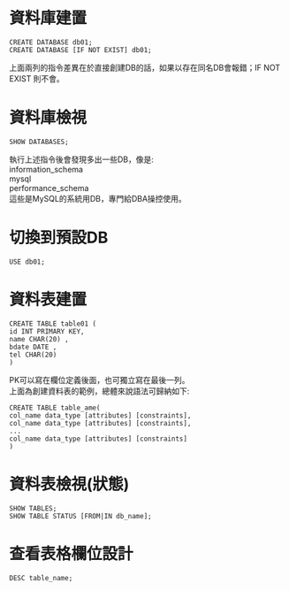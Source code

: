 # 資料庫建置
```
CREATE DATABASE db01;
CREATE DATABASE [IF NOT EXIST] db01;
```
上面兩列的指令差異在於直接創建DB的話，如果以存在同名DB會報錯；IF NOT EXIST 則不會。

# 資料庫檢視
```
SHOW DATABASES;
```
執行上述指令後會發現多出一些DB，像是:  
information_schema  
mysql  
performance_schema  
這些是MySQL的系統用DB，專門給DBA操控使用。  


# 切換到預設DB
```
USE db01;
```

# 資料表建置
```
CREATE TABLE table01 (
id INT PRIMARY KEY,
name CHAR(20) ,
bdate DATE , 
tel CHAR(20)
)

```
PK可以寫在欄位定義後面，也可獨立寫在最後一列。  
上面為創建資料表的範例，總體來說語法可歸納如下:  
```
CREATE TABLE table_ame(
col_name data_type [attributes] [constraints],
col_name data_type [attributes] [constraints],
...
col_name data_type [attributes] [constraints]
)
```
# 資料表檢視(狀態)
```
SHOW TABLES;
SHOW TABLE STATUS [FROM|IN db_name];
```

# 查看表格欄位設計
```
DESC table_name;
```

